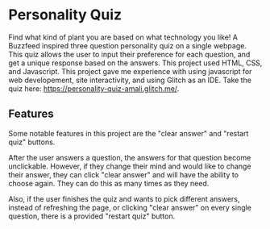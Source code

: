 # Personality Quiz

Find what kind of plant you are based on what technology you like! A Buzzfeed inspired three question personality quiz on a single webpage. This quiz allows the user to input their preference for each question, and get a unique response based on the answers. This project used HTML, CSS, and Javascript. This project gave me experience with using javascript for web developement, site interactivity, and using Glitch as an IDE. Take the quiz here: https://personality-quiz-amali.glitch.me/.

## Features

Some notable features in this project are the "clear answer" and "restart quiz" buttons.

After the user answers a question, the answers for that question become unclickable. However, if they change their mind and would like to change their answer, they can click "clear answer" and will have the ability to choose again. They can do this as many times as they need.

Also, if the user finishes the quiz and wants to pick different answers, instead of refreshing the page, or clicking "clear answer" on every single question, there is a provided "restart quiz" button.

